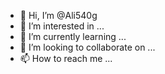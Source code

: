- 👋 Hi, I’m @Ali540g
- 👀 I’m interested in ...
- 🌱 I’m currently learning ...
- 💞️ I’m looking to collaborate on ...
- 📫 How to reach me ...

<!---
Ali540g/Ali540g is a ✨ special ✨ repository because its `README.md` (this file) appears on your GitHub profile.
You can click the Preview link to take a look at your changes.
--->
